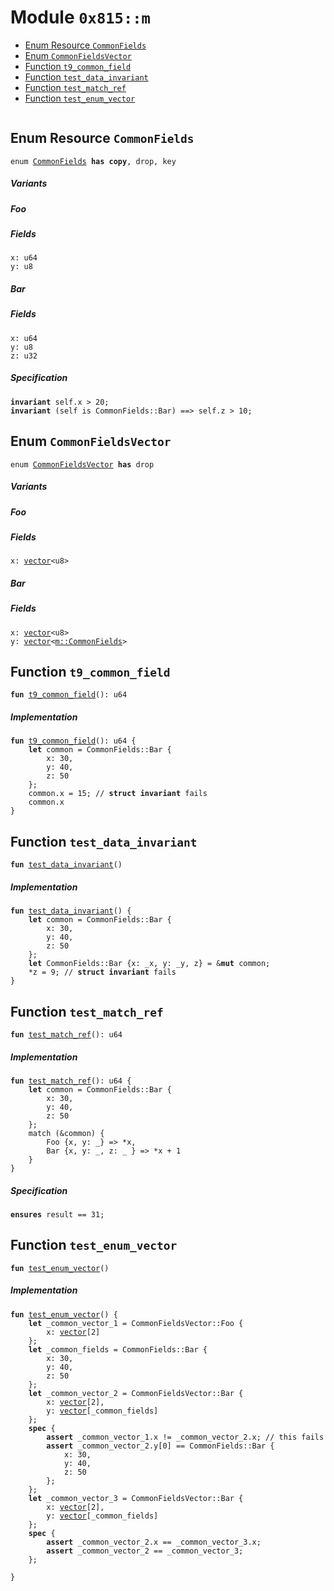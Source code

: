 
<a id="0x815_m"></a>

# Module `0x815::m`



-  [Enum Resource `CommonFields`](#0x815_m_CommonFields)
-  [Enum `CommonFieldsVector`](#0x815_m_CommonFieldsVector)
-  [Function `t9_common_field`](#0x815_m_t9_common_field)
-  [Function `test_data_invariant`](#0x815_m_test_data_invariant)
-  [Function `test_match_ref`](#0x815_m_test_match_ref)
-  [Function `test_enum_vector`](#0x815_m_test_enum_vector)


<pre><code></code></pre>



<a id="0x815_m_CommonFields"></a>

## Enum Resource `CommonFields`



<pre><code>enum <a href="enum.md#0x815_m_CommonFields">CommonFields</a> <b>has</b> <b>copy</b>, drop, key
</code></pre>



##### Variants


##### Foo


##### Fields


<dl>
<dt>
<code>x: u64</code>
</dt>
<dd>

</dd>
<dt>
<code>y: u8</code>
</dt>
<dd>

</dd>
</dl>


##### Bar


##### Fields


<dl>
<dt>
<code>x: u64</code>
</dt>
<dd>

</dd>
<dt>
<code>y: u8</code>
</dt>
<dd>

</dd>
<dt>
<code>z: u32</code>
</dt>
<dd>

</dd>
</dl>


##### Specification



<pre><code><b>invariant</b> self.x &gt; 20;
<b>invariant</b> (self is CommonFields::Bar) ==&gt; self.z &gt; 10;
</code></pre>



<a id="0x815_m_CommonFieldsVector"></a>

## Enum `CommonFieldsVector`



<pre><code>enum <a href="enum.md#0x815_m_CommonFieldsVector">CommonFieldsVector</a> <b>has</b> drop
</code></pre>



##### Variants


##### Foo


##### Fields


<dl>
<dt>
<code>x: <a href="">vector</a>&lt;u8&gt;</code>
</dt>
<dd>

</dd>
</dl>


##### Bar


##### Fields


<dl>
<dt>
<code>x: <a href="">vector</a>&lt;u8&gt;</code>
</dt>
<dd>

</dd>
<dt>
<code>y: <a href="">vector</a>&lt;<a href="enum.md#0x815_m_CommonFields">m::CommonFields</a>&gt;</code>
</dt>
<dd>

</dd>
</dl>


<a id="0x815_m_t9_common_field"></a>

## Function `t9_common_field`



<pre><code><b>fun</b> <a href="enum.md#0x815_m_t9_common_field">t9_common_field</a>(): u64
</code></pre>



##### Implementation


<pre><code><b>fun</b> <a href="enum.md#0x815_m_t9_common_field">t9_common_field</a>(): u64 {
    <b>let</b> common = CommonFields::Bar {
        x: 30,
        y: 40,
        z: 50
    };
    common.x = 15; // <b>struct</b> <b>invariant</b> fails
    common.x
}
</code></pre>



<a id="0x815_m_test_data_invariant"></a>

## Function `test_data_invariant`



<pre><code><b>fun</b> <a href="enum.md#0x815_m_test_data_invariant">test_data_invariant</a>()
</code></pre>



##### Implementation


<pre><code><b>fun</b> <a href="enum.md#0x815_m_test_data_invariant">test_data_invariant</a>() {
    <b>let</b> common = CommonFields::Bar {
        x: 30,
        y: 40,
        z: 50
    };
    <b>let</b> CommonFields::Bar {x: _x, y: _y, z} = &<b>mut</b> common;
    *z = 9; // <b>struct</b> <b>invariant</b> fails
}
</code></pre>



<a id="0x815_m_test_match_ref"></a>

## Function `test_match_ref`



<pre><code><b>fun</b> <a href="enum.md#0x815_m_test_match_ref">test_match_ref</a>(): u64
</code></pre>



##### Implementation


<pre><code><b>fun</b> <a href="enum.md#0x815_m_test_match_ref">test_match_ref</a>(): u64 {
    <b>let</b> common = CommonFields::Bar {
        x: 30,
        y: 40,
        z: 50
    };
    match (&common) {
        Foo {x, y: _} =&gt; *x,
        Bar {x, y: _, z: _ } =&gt; *x + 1
    }
}
</code></pre>



##### Specification



<pre><code><b>ensures</b> result == 31;
</code></pre>



<a id="0x815_m_test_enum_vector"></a>

## Function `test_enum_vector`



<pre><code><b>fun</b> <a href="enum.md#0x815_m_test_enum_vector">test_enum_vector</a>()
</code></pre>



##### Implementation


<pre><code><b>fun</b> <a href="enum.md#0x815_m_test_enum_vector">test_enum_vector</a>() {
    <b>let</b> _common_vector_1 = CommonFieldsVector::Foo {
        x: <a href="">vector</a>[2]
    };
    <b>let</b> _common_fields = CommonFields::Bar {
        x: 30,
        y: 40,
        z: 50
    };
    <b>let</b> _common_vector_2 = CommonFieldsVector::Bar {
        x: <a href="">vector</a>[2],
        y: <a href="">vector</a>[_common_fields]
    };
    <b>spec</b> {
        <b>assert</b> _common_vector_1.x != _common_vector_2.x; // this fails
        <b>assert</b> _common_vector_2.y[0] == CommonFields::Bar {
            x: 30,
            y: 40,
            z: 50
        };
    };
    <b>let</b> _common_vector_3 = CommonFieldsVector::Bar {
        x: <a href="">vector</a>[2],
        y: <a href="">vector</a>[_common_fields]
    };
    <b>spec</b> {
        <b>assert</b> _common_vector_2.x == _common_vector_3.x;
        <b>assert</b> _common_vector_2 == _common_vector_3;
    };

}
</code></pre>
